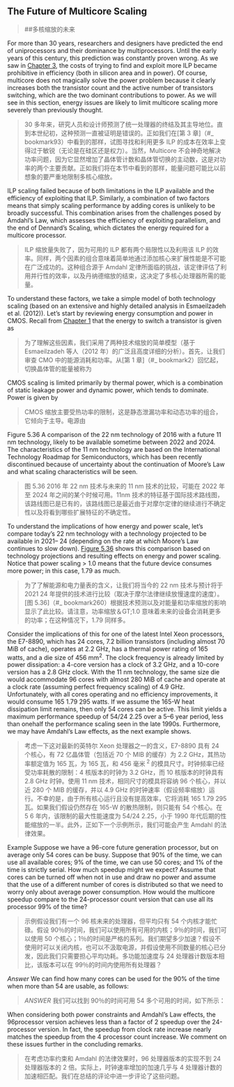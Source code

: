 ## The Future of Multicore Scaling

> ##多核缩放的未来

For more than 30 years, researchers and designers have predicted the end of uniprocessors and their dominance by multiprocessors. Until the early years of this century, this prediction was constantly proven wrong. As we saw in [Chapter 3](#_bookmark93), the costs of trying to find and exploit more ILP became prohibitive in efficiency (both in silicon area and in power). Of course, multicore does not magically solve the power problem because it clearly increases both the transistor count and the active number of transistors switching, which are the two dominant contributions to power. As we will see in this section, energy issues are likely to limit multicore scaling more severely than previously thought.

> 30 多年来，研究人员和设计师预测了统一处理器的终结及其主导地位。直到本世纪初，这种预测一直被证明是错误的。正如我们在[第 3 章]（#\_ bookmark93）中看到的那样，试图寻找和利用更多 ILP 的成本在效率上变得过于敏锐（无论是在硅区还是权力）。当然，Multicore 不会神奇地解决功率问题，因为它显然增加了晶体管计数和晶体管切换的主动数，这是对功率的两个主要贡献。正如我们将在本节中看到的那样，能量问题可能比以前想象的要严重地限制多核心缩放。

ILP scaling failed because of both limitations in the ILP available and the efficiency of exploiting that ILP. Similarly, a combination of two factors means that simply scaling performance by adding cores is unlikely to be broadly successful. This combination arises from the challenges posed by Amdahl’s Law, which assesses the efficiency of exploiting parallelism, and the end of Dennard’s Scaling, which dictates the energy required for a multicore processor.

> ILP 缩放量失败了，因为可用的 ILP 都有两个局限性以及利用该 ILP 的效率。同样，两个因素的组合意味着简单地通过添加核心来扩展性能是不可能在广泛成功的。这种组合源于 Amdahl 定律所面临的挑战，该定律评估了利用并行性的效率，以及丹纳德缩放的结束，这决定了多核心处理器所需的能量。

To understand these factors, we take a simple model of both technology scaling (based on an extensive and highly detailed analysis in Esmaeilzadeh et al. (2012)). Let’s start by reviewing energy consumption and power in CMOS. Recall from [Chapter 1](#_bookmark2) that the energy to switch a transistor is given as

> 为了理解这些因素，我们采用了两种技术缩放的简单模型（基于 Esmaeilzadeh 等人（2012 年）的广泛且高度详细的分析）。首先，让我们审查 CMO 中的能源消耗和功率。从[第 1 章]（#\_ bookmark2）回忆起，切换晶体管的能量被称为

CMOS scaling is limited primarily by thermal power, which is a combination of static leakage power and dynamic power, which tends to dominate. Power is given by

> CMOS 缩放主要受热功率的限制，这是静态泄漏功率和动态功率的组合，它倾向于主导。电源由

Figure 5.36 A comparison of the 22 nm technology of 2016 with a future 11 nm technology, likely to be available sometime between 2022 and 2024. The characteristics of the 11 nm technology are based on the International Technology Roadmap for Semiconductors, which has been recently discontinued because of uncertainty about the continuation of Moore’s Law and what scaling characteristics will be seen.

> 图 5.36 2016 年 22 nm 技术与未来的 11 nm 技术的比较，可能在 2022 年至 2024 年之间的某个时候可用。11nm 技术的特征基于国际技术路线图，该路线图已是已有的，该路线图已是最近由于对摩尔定律的继续进行不确定性以及将看到哪些扩展特征的不确定性。

To understand the implications of how energy and power scale, let’s compare today’s 22 nm technology with a technology projected to be available in 2021– 24 (depending on the rate at which Moore’s Law continues to slow down). [Figure 5.36](#_bookmark260) shows this comparison based on technology projections and resulting effects on energy and power scaling. Notice that power scaling &gt; 1.0 means that the future device consumes more power; in this case, 1.79 as much.

> 为了了解能源和电力量表的含义，让我们将当今的 22 nm 技术与预计将于 2021 24 年提供的技术进行比较（取决于摩尔法律继续放慢速度的速度）。[图 5.36]（#\_ bookmark260）根据技术预测以及对能量和功率缩放的影响显示了此比较。请注意，功率缩放＆GT;1.0 意味着未来的设备会消耗更多的功率；在这种情况下，1.79 同样多。

Consider the implications of this for one of the latest Intel Xeon processors, the E7-8890, which has 24 cores, 7.2 billion transistors (including almost 70 MiB of cache), operates at 2.2 GHz, has a thermal power rating of 165 watts, and a die size of 456 mm<sup>2</sup>. The clock frequency is already limited by power dissipation: a 4-core version has a clock of 3.2 GHz, and a 10-core version has a 2.8 GHz clock. With the 11 nm technology, the same size die would accommodate 96 cores with almost 280 MiB of cache and operate at a clock rate (assuming perfect frequency scaling) of 4.9 GHz. Unfortunately, with all cores operating and no efficiency improvements, it would consume 165 1.79 295 watts. If we assume the 165-W heat dissipation limit remains, then only 54 cores can be active. This limit yields a maximum performance speedup of 54/24 2.25 over a 5–6 year period, less than onehalf the performance scaling seen in the late 1990s. Furthermore, we may have Amdahl’s Law effects, as the next example shows.

> 考虑一下这对最新的英特尔 Xeon 处理器之一的含义，E7-8890 具有 24 个核心，有 72 亿晶体管（包括近 70 个 MIB 的缓存）为 2.2 GHz，其热功率额定值为 165 瓦，为 165 瓦，和 456 毫米<sup> 2 </sup>的模具尺寸。时钟频率已经受功率耗散的限制：4 核版本的时钟为 3.2 GHz，而 10 核版本的时钟具有 2.8 GHz 时钟。使用 11 nm 技术，相同尺寸的模具将容纳 96 个核心，并以近 280 个 MIB 的缓存，并以 4.9 GHz 的时钟速率（假设频率缩放）运行。不幸的是，由于所有核心运行且没有提高效率，它将消耗 165 1.79 295 瓦。如果我们假设仍然存在 165-W 的散热限制，则只能有 54 个核心。在 5 6 年内，该限制的最大性能速度为 54/24 2.25，小于 1990 年代后期的性能缩放的一半。此外，正如下一个示例所示，我们可能会产生 Amdahl 的法律效果。

Example Suppose we have a 96-core future generation processor, but on average only 54 cores can be busy. Suppose that 90% of the time, we can use all available cores; 9% of the time, we can use 50 cores; and 1% of the time is strictly serial. How much speedup might we expect? Assume that cores can be turned off when not in use and draw no power and assume that the use of a different number of cores is distributed so that we need to worry only about average power consumption. How would the multicore speedup compare to the 24-processor count version that can use all its processor 99% of the time?

> 示例假设我们有一个 96 核未来的处理器，但平均只有 54 个内核才能忙碌。假设 90％的时间，我们可以使用所有可用的内核；9％的时间，我们可以使用 50 个核心；1％的时间是严格的系列。我们期望多少加速？假设不使用时可以关闭内核，也可以不汲取电源，并假设使用不同数量的核心已分发，因此我们只需要担心平均功耗。多功能加速度与 24 处理器计数版本相比，该版本可以在 99％的时间内使用所有处理器？

_Answer_ We can find how many cores can be used for the 90% of the time when more than 54 are usable, as follows:

> *ANSWER* 我们可以找到 90％的时间可用 54 多个可用的时间，如下所示：

When considering both power constraints and Amdahl’s Law effects, the 96processor version achieves less than a factor of 2 speedup over the 24-processor version. In fact, the speedup from clock rate increase nearly matches the speedup from the 4 processor count increase. We comment on these issues further in the concluding remarks.

> 在考虑功率约束和 Amdahl 的法律效果时，96 处理器版本的实现不到 24 处理器版本的 2 倍。实际上，时钟速率增加的加速几乎与 4 处理器计数的加速相匹配。我们在总结的评论中进一步评论了这些问题。
